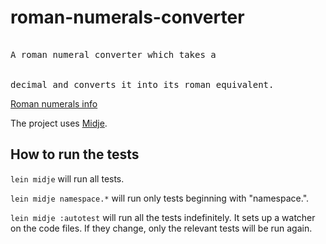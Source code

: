# roman-numerals-converter

<pre>  
A roman numeral converter which takes a 
<br>
decimal and converts it into its roman equivalent.
</pre>

[Roman numerals info](http://www.novaroma.org/via_romana/numbers.html)

The project uses [Midje](https://github.com/marick/Midje/).

## How to run the tests

`lein midje` will run all tests.

`lein midje namespace.*` will run only tests beginning with "namespace.".

`lein midje :autotest` will run all the tests indefinitely. It sets up a
watcher on the code files. If they change, only the relevant tests will be
run again.

